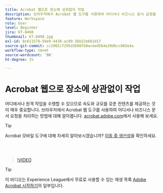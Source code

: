 ```yaml
---
title: Acrobat 웹으로 장소에 상관없이 작업
description: 브라우저에서 Acrobat 웹 도구를 사용하여 어디서나 비즈니스 문서 요청을 처리하는 방법에 대해 알아보십시오
feature: Workspace
role: User
level: Beginner
jira: KT-8498
thumbnail: KT-8498.jpg
exl-id: 8c611578-59e9-4438-ac99-3bb22e661d17
source-git-commit: cc1902cf295d3608fb8ac4ed564a39dbcc885e4a
workflow-type: tm+mt
source-wordcount: '96'
ht-degree: 1%

---
```


# Acrobat 웹으로 장소에 상관없이 작업

어디에서나 원격 작업을 수행할 수 있으므로 속도와 규모를 갖춘 컨텐츠를 제공하는 것이 매우 중요합니다. 브라우저에서 Acrobat 웹 도구를 사용하여 어디서나 비즈니스 문서 요청을 처리하는 방법에 대해 알아봅니다. [acrobat.adobe.com](https://acrobat.adobe.com/)에서 사용해 보세요.

>[!TIP]
>
>Acrobat 모바일 도구에 대해 자세히 알아보시겠습니까? [이동 중 생산성](productivity.md)을 확인하세요.

<br> 

>[!VIDEO](https://video.tv.adobe.com/v/337436?enablevpops&quality=12&learn=on&hidetitle=true)

>[!TIP]
>
>이 비디오는 Experience League에서 무료로 사용할 수 있는 재생 목록 [Adobe Acrobat 시작하기](https://experienceleague.adobe.com/en/playlists/acrobat-get-started-business-users)의 일부입니다.


